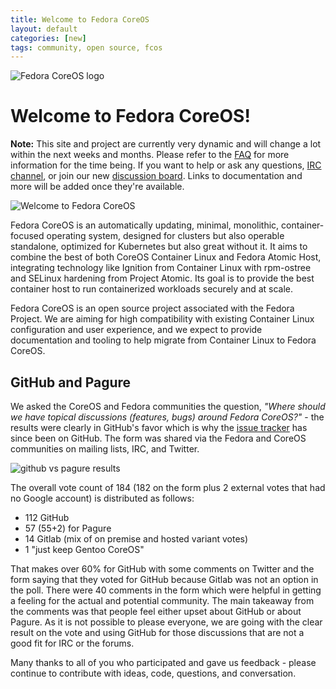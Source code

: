 ```yaml
---
title: Welcome to Fedora CoreOS
layout: default
categories: [new]
tags: community, open source, fcos
---
```


![Fedora CoreOS logo](https://github.com/coreos/coreos.fedoraproject.org/tree/master/images/fedoracoreos-logo.svg "Fedora CoreOS logo")

# Welcome to Fedora CoreOS!

**Note:** This site and project are currently very dynamic and will change a lot within the next weeks and months. Please refer to the <a href="/faq">FAQ</a> for more information for the time being. If you want to help or ask any questions, [IRC channel](irc://irc.freenode.org/#fedora-coreos), or join our new [discussion board](https://discussion.fedoraproject.org/c/coreos). Links to documentation and more will be added once they're available.

![Welcome to Fedora CoreOS](https://github.com/coreos/coreos.fedoraproject.org/tree/master/images/welcometofedoracoreos.jpg "Welcome banner")

Fedora CoreOS is an automatically updating, minimal, monolithic, container-focused operating system, designed for clusters but also operable standalone, optimized for Kubernetes but also great without it. It aims to combine the best of both CoreOS Container Linux and Fedora Atomic Host, integrating technology like Ignition from Container Linux with rpm-ostree and SELinux hardening from Project Atomic. Its goal is to provide the best container host to run containerized workloads securely and at scale.

Fedora CoreOS is an open source project associated with the Fedora Project. We are aiming for high compatibility with existing Container Linux configuration and user experience, and we expect to provide documentation and tooling to help migrate from Container Linux to Fedora CoreOS.

## GitHub and Pagure

We asked the CoreOS and Fedora communities the question, *"Where should we have topical discussions (features, bugs) around Fedora CoreOS?"* - the results were clearly in GitHub's favor which is why the [issue tracker](https://github.com/coreos/fedora-coreos-tracker) has since been on GitHub. The form was shared via the Fedora and CoreOS communities on mailing lists, IRC, and Twitter.

![github vs pagure results](https://github.com/coreos/coreos.fedoraproject.org/tree/master/images/results.png "github vs pagure results chart")

The overall vote count of 184 (182 on the form plus 2 external votes that had no Google account) is distributed as follows:

* 112 GitHub
* 57 (55+2) for Pagure
* 14 Gitlab (mix of on premise and hosted variant votes)
* 1 "just keep Gentoo CoreOS"

That makes over 60% for GitHub with some comments on Twitter and the form saying that they voted for GitHub because Gitlab was not an option in the poll. There were 40 comments in the form which were helpful in getting a feeling for the actual and potential community. The main takeaway from the comments was that people feel either upset about GitHub or about Pagure. As it is not possible to please everyone, we are going with the clear result on the vote and using GitHub for those discussions that are not a good fit for IRC or the forums.

Many thanks to all of you who participated and gave us feedback - please continue to contribute with ideas, code, questions, and conversation.
